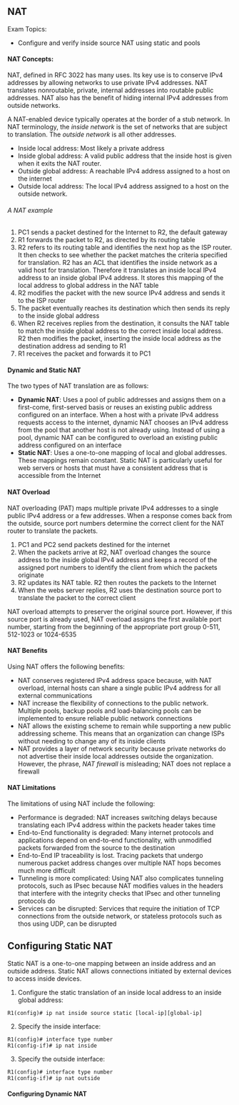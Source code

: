 ## NAT

Exam Topics:

- Configure and verify inside source NAT using static and pools

#### NAT Concepts:

NAT, defined in RFC 3022 has many uses. Its key use is to conserve IPv4 addresses by allowing networks to use private IPv4 addresses. NAT translates nonroutable, private, internal addresses into routable public addresses. NAT also has the benefit of hiding internal IPv4 addresses from outside networks.

A NAT-enabled device typically operates at the border of a stub network. 
In NAT terminology, the *inside network* is the set of networks that are subject to translation. The *outside network* is all other addresses.

- Inside local address: Most likely a private address
- Inside global address: A valid public address that the inside host is given when it exits the NAT router.
- Outside global address: A reachable IPv4 address assigned to a host on the internet
- Outside local address: The local IPv4 address assigned to a host on the outside network.

###### A NAT example

1. PC1 sends a packet destined for the Internet to R2, the default gateway
2. R1 forwards the packet to R2, as directed by its routing table
3. R2 refers to its routing table and identifies the next hop as the ISP router. It then checks to see whether the packet matches the criteria specified for translation. R2 has an ACL that identifies the inside network as a valid host for translation. Therefore it translates an inside local IPv4 address to an inside global IPv4 address. It stores this mapping of the local address to global address in the NAT table 
4. R2 modifies the packet with the new source IPv4 address and sends it to the ISP router
5. The packet eventually reaches its destination which then sends its reply to the inside global address
6. When R2 receives replies from the destination, it consults the NAT table to match the inside global address to the correct inside local address. R2 then modifies the packet, inserting the inside local address as the destination address ad sending to R1
7. R1 receives the packet and forwards it to PC1

#### Dynamic and Static NAT

The two types of NAT translation are as follows:
- **Dynamic NAT**: Uses a pool of public addresses and assigns them on a first-come, first-served basis or reuses an existing public address configured on an interface. When a host with a private IPv4 address requests access to the internet, dynamic NAT chooses an IPv4 address from the pool that another host is not already using. Instead of using a pool, dynamic NAT can be configured to overload an existing public address configured on an interface
- **Static NAT**: Uses a one-to-one mapping of local and global addresses. These mappings remain constant. Static NAT is particularly useful for web servers or hosts that must have a consistent address that is accessible from the Internet

#### NAT Overload

NAT overloading (PAT) maps multiple private IPv4 addresses to a single public IPv4 address or a few addresses. When a response comes back from the outside, source port numbers determine the correct client for the NAT router to translate the packets.

1. PC1 and PC2 send packets destined for the internet
2. When the packets arrive at R2, NAT overload changes the source address to the inside global IPv4 address and keeps a record of the assigned port numbers to identify the client from which the packets originate
3. R2 updates its NAT table. R2 then routes the packets to the Internet
4. When the webs server replies, R2 uses the destination source port to translate the packet to the correct client

NAT overload attempts to preserver the original source port. However, if this source port is already used, NAT overload assigns the first available port number, starting from the beginning of the appropriate port group 0-511, 512-1023 or 1024-6535

#### NAT Benefits

Using NAT offers the following benefits:
* NAT conserves registered IPv4 address space because, with NAT overload, internal hosts can share a single public IPv4 address for all external communications
* NAT increase the flexibility of connections to the public network. Multiple pools, backup pools and load-balancing pools can be implemented to ensure reliable public network connections
* NAT allows the existing scheme to remain while supporting a new public addressing scheme. This means that an organization can change ISPs without needing to change any of its inside clients
* NAT provides a layer of network security because private networks do not advertise their inside local addresses outside the organization. However, the phrase, *NAT firewall* is misleading; NAT does not replace a firewall

#### NAT Limitations

The limitations of using NAT include the following:

- Performance is degraded: NAT increases switching delays because translating each IPv4 address within the packets header takes time
- End-to-End functionality is degraded: Many internet protocols and applications depend on end-to-end functionality, with unmodified packets forwarded from the source to the destination
- End-to-End IP traceability is lost. Tracing packets that undergo numerous packet address changes over multiple NAT hops becomes much more difficult 
- Tunneling is more complicated: Using NAT also complicates tunneling protocols, such as IPsec because NAT modifies values in the headers that interfere with the integrity checks that IPsec and other tunneling protocols do
- Services can be disrupted: Services that require the initiation of TCP connections from the outside network, or stateless protocols such as thos using UDP, can be disrupted

## Configuring Static NAT

Static NAT is a one-to-one mapping between an inside address and an outside address. Static NAT allows connections initiated by external devices to access inside devices. 

1. Configure the static translation of an inside local address to an inside global address:
```
R1(config)# ip nat inside source static [local-ip][global-ip]
```

2. Specify the inside interface:
```
R1(config)# interface type number 
R1(config-if)# ip nat inside
```

3. Specify the outside interface:
```
R1(config)# interface type number
R1(config-if)# ip nat outside
```

#### Configuring Dynamic NAT


